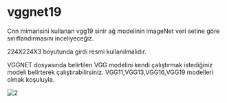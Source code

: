 # vggnet19

Cnn mimarisini kullanan vgg19 sinir ağ modelinin imageNet veri setine  göre sınıflandırmasını inceliyeceğiz.

224X224X3  boyutunda girdi resmi kullanılmalıdır.

VGGNET dosyasında belirtilen VGG modelini kendi çalıştırmak istediğiniz modeli belirterek çalıştırabilirsiniz. VGG11,VGG13,VGG16,VGG19  modelleri olmak koşuluyla.


![2](https://user-images.githubusercontent.com/114739197/209951265-991e96ce-3047-46d5-bec5-1348fcab1915.png)
